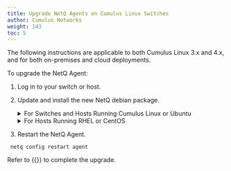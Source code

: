 ```yaml
---
title: Upgrade NetQ Agents on Cumulus Linux Switches
author: Cumulus Networks
weight: 143
toc: 5
---
```

The following instructions are applicable to both Cumulus Linux 3.x and 4.x, and for both on-premises and cloud deployments.

To upgrade the NetQ Agent:

1. Log in to your switch or host.

2. Update and install the new NetQ debian package.

    <details><summary>For Switches and Hosts Running Cumulus Linux or Ubuntu</summary>

    ```
    sudo apt-get update
    sudo apt-get install -y netq-agent
    ```

    </details>
    <details><summary>For Hosts Running RHEL or CentOS</summary>

    ```
    sudo yum update
    sudo yum install netq-agent
    ```

    </details>

4. Restart the NetQ Agent.

```
 netq config restart agent
```

Refer to {{<link title="Install and Configure the NetQ Agent on Cumulus Linux Switches">}} to complete the upgrade.
